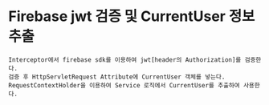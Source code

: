# Firebase jwt 검증 및 CurrentUser 정보 추출

```
Interceptor에서 firebase sdk를 이용하여 jwt[header의 Authorization]를 검증한다. 
검증 후 HttpServletRequest Attribute에 CurrentUser 객체를 넣는다.
RequestContextHolder을 이용하여 Service 로직에서 CurrentUser를 추출하여 사용한다.
```
